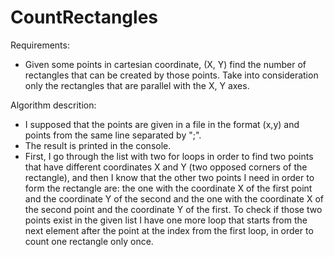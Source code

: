 # CountRectangles

Requirements: 
- Given some points in cartesian coordinate, (X, Y) find the number of rectangles that can be created 
by those points. Take into consideration only the rectangles that are parallel with the X, Y axes. 

Algorithm descrition:
- I supposed that the points are given in a file in the format (x,y) and points from the same line separated by ";".
- The result is printed in the console.
- First, I go through the list with two for loops in order to find two points that have different coordinates X and Y (two opposed corners of the rectangle), and then I know that the other two points I need in order to form the rectangle are: the one with the coordinate X of the first point and the coordinate Y of the second and the one with the coordinate X of the second point and the coordinate Y of the first. To check if those two points exist in the given list I have one more loop that starts from the next element after the point at the index from the first loop, in order to count one rectangle only once.


